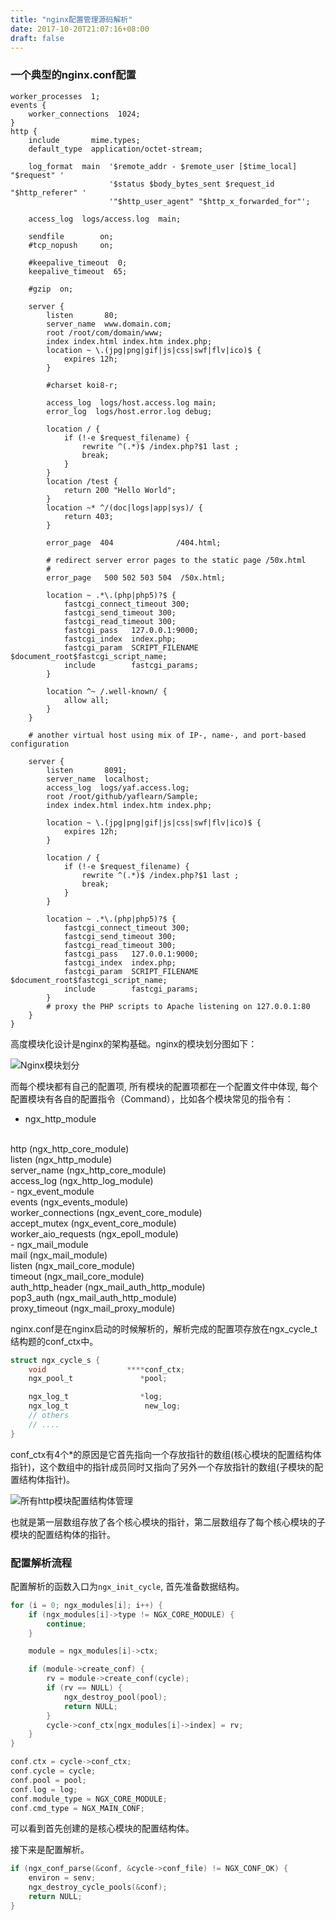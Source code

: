 ```yaml
---
title: "nginx配置管理源码解析"
date: 2017-10-20T21:07:16+08:00
draft: false
---
```


### 一个典型的nginx.conf配置
```
worker_processes  1;
events {
    worker_connections  1024;
}
http {
    include       mime.types;
    default_type  application/octet-stream;

    log_format  main  '$remote_addr - $remote_user [$time_local] "$request" '
                      '$status $body_bytes_sent $request_id "$http_referer" '
                      '"$http_user_agent" "$http_x_forwarded_for"';

    access_log  logs/access.log  main;

    sendfile        on;
    #tcp_nopush     on;

    #keepalive_timeout  0;
    keepalive_timeout  65;

    #gzip  on;

    server {
        listen       80;
        server_name  www.domain.com;
        root /root/com/domain/www;
        index index.html index.htm index.php;
        location ~ \.(jpg|png|gif|js|css|swf|flv|ico)$ {
            expires 12h;
        }

        #charset koi8-r;

        access_log  logs/host.access.log main;
        error_log  logs/host.error.log debug;

        location / {
            if (!-e $request_filename) {
                rewrite ^(.*)$ /index.php?$1 last ;
                break;
            }
        }
        location /test {
            return 200 "Hello World";
        }
        location ~* ^/(doc|logs|app|sys)/ {
            return 403;
        }

        error_page  404              /404.html;

        # redirect server error pages to the static page /50x.html
        #
        error_page   500 502 503 504  /50x.html;

        location ~ .*\.(php|php5)?$ {
            fastcgi_connect_timeout 300;
            fastcgi_send_timeout 300;
            fastcgi_read_timeout 300;
            fastcgi_pass   127.0.0.1:9000;
            fastcgi_index  index.php;
            fastcgi_param  SCRIPT_FILENAME $document_root$fastcgi_script_name;
            include        fastcgi_params;
        }

        location ^~ /.well-known/ {
            allow all;
        }
    }

    # another virtual host using mix of IP-, name-, and port-based configuration

    server {
        listen       8091;
        server_name  localhost;
        access_log  logs/yaf.access.log;
        root /root/github/yaflearn/Sample;
        index index.html index.htm index.php;

        location ~ \.(jpg|png|gif|js|css|swf|flv|ico)$ {
            expires 12h;
        }

        location / {
            if (!-e $request_filename) {
                rewrite ^(.*)$ /index.php?$1 last ;
                break;
            }
        }

        location ~ .*\.(php|php5)?$ {
            fastcgi_connect_timeout 300;
            fastcgi_send_timeout 300;
            fastcgi_read_timeout 300;
            fastcgi_pass   127.0.0.1:9000;
            fastcgi_index  index.php;
            fastcgi_param  SCRIPT_FILENAME $document_root$fastcgi_script_name;
            include        fastcgi_params;
        }
        # proxy the PHP scripts to Apache listening on 127.0.0.1:80
    }
}
```
高度模块化设计是nginx的架构基础。nginx的模块划分图如下：

![Nginx模块划分](https://images-cdn.shimo.im/zBosAtuL3Tg1cr3E/nginx.gif)

而每个模块都有自己的配置项, 所有模块的配置项都在一个配置文件中体现, 每个配置模块有各自的配置指令（Command），比如各个模块常见的指令有：
- ngx_http_module
<br/>
http (ngx_http_core_module)
<br/>
listen (ngx_http_module)
<br/>
server_name (ngx_http_core_module)
<br/>
access_log (ngx_http_log_module)
<br/>
- ngx_event_module
<br />
events (ngx_events_module)
<br />
worker_connections (ngx_event_core_module)
<br />
accept_mutex (ngx_event_core_module)
<br />
worker_aio_requests (ngx_epoll_module)
<br />
- ngx_mail_module
<br />
mail (ngx_mail_module)
<br />
listen (ngx_mail_core_module)
<br />
timeout (ngx_mail_core_module)
<br />
auth_http_header (ngx_mail_auth_http_module)
<br />
pop3_auth (ngx_mail_auth_http_module)
<br />
proxy_timeout (ngx_mail_proxy_module)
<br />

nginx.conf是在nginx启动的时候解析的，解析完成的配置项存放在ngx_cycle_t结构题的conf_ctx中。
```c
struct ngx_cycle_s {
    void                  ****conf_ctx;
    ngx_pool_t               *pool;

    ngx_log_t                *log;
    ngx_log_t                 new_log;
    // others
    // ....
}
```
conf_ctx有4个*的原因是它首先指向一个存放指针的数组(核心模块的配置结构体指针)，这个数组中的指针成员同时又指向了另外一个存放指针的数组(子模块的配置结构体指针)。

![所有http模块配置结构体管理](https://images-cdn.shimo.im/BUpKbhD5HOwNCZFH/nginx_http_config.png!thumbnail)

也就是第一层数组存放了各个核心模块的指针，第二层数组存了每个核心模块的子模块的配置结构体的指针。

### 配置解析流程

配置解析的函数入口为`ngx_init_cycle`,  首先准备数据结构。
```c
for (i = 0; ngx_modules[i]; i++) {
    if (ngx_modules[i]->type != NGX_CORE_MODULE) {
        continue;
    }

    module = ngx_modules[i]->ctx;

    if (module->create_conf) {
        rv = module->create_conf(cycle);
        if (rv == NULL) {
            ngx_destroy_pool(pool);
            return NULL;
        }
        cycle->conf_ctx[ngx_modules[i]->index] = rv;
    }
}

conf.ctx = cycle->conf_ctx;
conf.cycle = cycle;
conf.pool = pool;
conf.log = log;
conf.module_type = NGX_CORE_MODULE;
conf.cmd_type = NGX_MAIN_CONF;
```
可以看到首先创建的是核心模块的配置结构体。

接下来是配置解析。

```c
if (ngx_conf_parse(&conf, &cycle->conf_file) != NGX_CONF_OK) {
    environ = senv;
    ngx_destroy_cycle_pools(&conf);
    return NULL;
}
```
